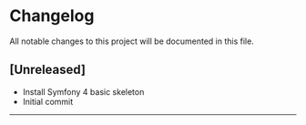 # Changelog
All notable changes to this project will be documented in this file.

## [Unreleased]

 * Install Symfony 4 basic skeleton
 * Initial commit
___

